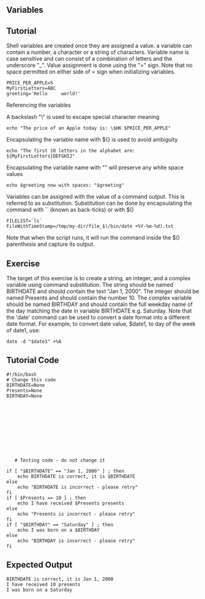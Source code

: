 Variables
---------

Tutorial
--------
Shell variables are created once they are assigned a value. a variable can contain a number, a character or a string of characters. Variable name is case sensitive and can consist of a combination of letters and the underscore "_". 
Value assignment is done using the "=" sign. Note that no space permitted on either side of = sign when initializing variables.

	PRICE_PER_APPLE=5
	MyFirstLetters=ABC
	greeting='Hello		world!'

Referencing the variables

A backslash "\\" is used to escape special character meaning

	echo "The price of an Apple today is: \$HK $PRICE_PER_APPLE"

Encapsulating the variable name with ${} is used to avoid ambiguity

	echo "The first 10 letters in the alphabet are: ${MyFirstLetters}DEFGHIJ"

Encapsulating the variable name with "" will preserve any white space values
   
	echo $greeting now with spaces: "$greeting"

Variables can be assigned with the value of a command output. This is referred to as substitution. Substitution can be done by encapsulating the command with `` (known as back-ticks) or with $()

	FILELIST=`ls`
	FileWithTimeStamp=/tmp/my-dir/file_$(/bin/date +%Y-%m-%d).txt

Note that when the script runs, it will run the command inside the $() parenthesis and capture its output.

Exercise
--------
The target of this exercise is to create a string, an integer, and a complex variable using command substitution. The string should be named BIRTHDATE and should contain the text "Jan 1, 2000". The integer should be named Presents and should contain the number 10. The complex variable should be named BIRTHDAY and should contain the full weekday name of the day matching the date in variable BIRTHDATE e.g. Saturday. Note that the 'date' command can be used to convert a date format into a different date format. For example, to convert date value, $date1, to day of the week of date1, use: 

	date -d "$date1" +%A

Tutorial Code
-------------
	#!/bin/bash
	# Change this code
	BIRTHDATE=None
	Presents=None
	BIRTHDAY=None

 









       # Testing code - do not change it

	if [ "$BIRTHDATE" == "Jan 1, 2000" ] ; then
	    echo BIRTHDATE is correct, it is $BIRTHDATE
	else
	    echo "BIRTHDATE is incorrect - please retry"
	fi
	if [ $Presents == 10 ] ; then
	    echo I have received $Presents presents
	else
	    echo "Presents is incorrect - please retry"
	fi
	if [ "$BIRTHDAY" == "Saturday" ] ; then
	    echo I was born on a $BIRTHDAY
	else
	    echo "BIRTHDAY is incorrect - please retry"
	fi

Expected Output
---------------
	BIRTHDATE is correct, it is Jan 1, 2000
	I have received 10 presents
	I was born on a Saturday
